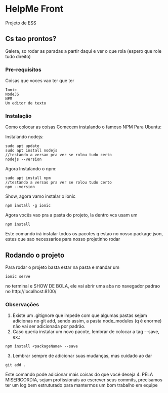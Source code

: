 # HelpMe Front

Projeto de ESS

## Cs tao prontos?

Galera, so rodar as paradas a partir daqui e ver o que rola (espero que role tudo direito)

### Pre-requisitos

Coisas que voces vao ter que ter

```
Ionic
NodeJS
NPM
Um editor de texto
```

### Instalação

Como colocar as coisas
Comecem instalando o famoso NPM
Para Ubuntu:

Instalando nodejs:
```
sudo apt update
sudo apt install nodejs
//testando a versao pra ver se rolou tudo certo
nodejs --version

```
Agora Instalando o npm:
```
sudo apt install npm
//testando a versao pra ver se rolou tudo certo
npm --version
```
Show, agora vamo instalar o ionic
```
npm install -g ionic
```
Agora vocês vao pra a pasta do projeto, la dentro vcs usam um
```
npm install
```
Este comando irá instalar todos os pacotes q estao no nosso package.json, estes que sao necessarios para nosso projetinho rodar
## Rodando o projeto

Para rodar o projeto basta estar na pasta e mandar um
```
ionic serve
```
no terminal e SHOW DE BOLA, ele vai abrir uma aba no navegador padrao no http://localhost:8100/

### Observações

1. Existe um .gitignore que impede com que algumas pastas sejam adicionas no git add, sendo assim, a pasta node_modules (q é enorme) não vai ser adicionada por padrão.
2. Caso queria instalar um novo pacote, lembrar de colocar a tag --save, ex.:
```
npm install <packageName> --save
```
3. Lembrar sempre de adicionar suas mudanças, mas cuidado ao dar 
```
git add .
```
Este comando pode adicionar mais coisas do que você deseja
4. PELA MISERICORDIA, sejam profissionais ao escrever seus commits, precisamos ter um log bem estruturado para mantermos um bom trabalho em equipe

